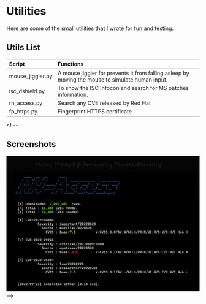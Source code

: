 # Utilities
Here are some of the small utilities that I wrote for fun and testing. 

## Utils List
| Script | Functions |
|:----------|:------------- |
| mouse_jiggler.py | A mouse jiggler for prevents it from falling asleep by moving the mouse to simulate human input. |
| isc_dshield.py | To show the ISC Infocon and search for MS patches information. |
| rh_access.py | Search any CVE released by Red Hat |
| fp_https.py | Fingerprint HTTPS certificate |

<! --
## Screenshots

![rh_access.py](screenshots/RH_Access.png)
 -->
